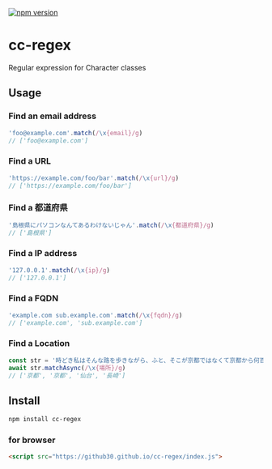 [![npm version](https://badge.fury.io/js/cc-regex.svg)](https://badge.fury.io/js/cc-regex)

# cc-regex
Regular expression for Character classes

## Usage

### Find an email address

```javascript
'foo@example.com'.match(/\x{email}/g)
// ['foo@example.com']
```

### Find a URL

```javascript
'https://example.com/foo/bar'.match(/\x{url}/g)
// ['https://example.com/foo/bar']
```

### Find a 都道府県

```javascript
'島根県にパソコンなんてあるわけないじゃん'.match(/\x{都道府県}/g)
// ['島根県']
```

### Find a IP address

```javascript
'127.0.0.1'.match(/\x{ip}/g)
// ['127.0.0.1']
```

### Find a FQDN

```javascript
'example.com sub.example.com'.match(/\x{fqdn}/g)
// ['example.com', 'sub.example.com']
```

### Find a Location

```javascript
const str = '時どき私はそんな路を歩きながら、ふと、そこが京都ではなくて京都から何百里も離れた仙台とか長崎とか――そのような市へ今自分が来ているのだ――という錯覚を起こそうと努める。'
await str.matchAsync(/\x{場所}/g)
// ['京都', '京都', '仙台', '長崎']
```

## Install

```bash
npm install cc-regex
```

### for browser

```html
<script src="https://github30.github.io/cc-regex/index.js">
```

